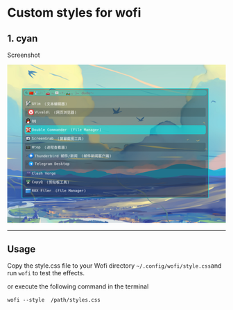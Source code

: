 # Custom styles for wofi 

## 1. cyan  

Screenshot 

![](./cyan/cyan.png)


--------------------
## Usage
Copy the style.css file to your Wofi directory ``~/.config/wofi/style.css``and run ``wofi`` to test the effects.  

or execute the following command in the terminal
```shell
wofi --style  /path/styles.css
```


